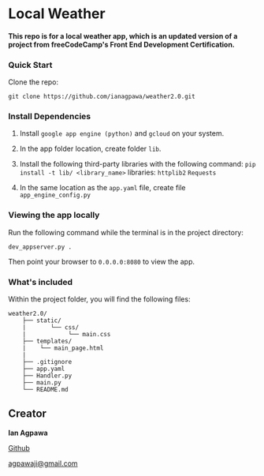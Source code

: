 # Local Weather

#### This repo is for a local weather app, which is an updated version of a project from freeCodeCamp's Front End Development Certification.


### Quick Start
Clone the repo:
```
git clone https://github.com/ianagpawa/weather2.0.git
```
### Install Dependencies
1. Install `google app engine (python)` and `gcloud` on your system.
2.  In the app folder location, create folder `lib`.
3.  Install the following third-party libraries with the following command:
`pip install -t lib/ <library_name>`
libraries:
   `httplib2`
   `Requests`

4.  In the same location as the `app.yaml` file, create file `app_engine_config.py`

### Viewing the app locally

Run the following command while the terminal is in the project directory:
```
dev_appserver.py .
```
Then point your browser to `0.0.0.0:8080` to view the app.

### What's included
Within the project folder, you will find the following files:

```
weather2.0/
    ├── static/
    |       └── css/
    |            └── main.css
    ├── templates/
    |    └── main_page.html
    |
    ├── .gitignore
    ├── app.yaml
    ├── Handler.py
    ├── main.py
    └── README.md
```

## Creator

**Ian Agpawa**


[Github](https://github.com/ianagpawa)

 agpawaji@gmail.com
